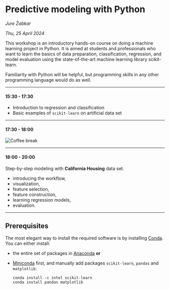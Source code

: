 # Predictive modeling with Python

*Jure Žabkar*

*Thu, 25 April 2024*

This workshop is an introductory hands-on course on doing a machine learning project in Python. It is aimed at students and professionals who want to learn the basics of data preparation, classification, regression, and model evaluation using the state-of-the-art machine learning library scikit-learn.

Familiarity with Python will be helpful, but programming skills in any other programming language would do as well.

---

#### 15:30 - 17:30

- Introduction to regression and classification
- Basic examples of `scikit-learn` on artificial data set

---

#### 17:30 - 18:00

![Coffee break](./coffee.png)

---

#### 18:00 - 20:00

Step-by-step modeling with **California Housing** data set.

- introducing the workflow,
- visualization,
- feature selection,
- feature construction,
- learning regression models,
- evaluation.

---

## Prerequisites

The most elegant way to install the required software is by installing [Conda](https://docs.conda.io/en/latest/). You can either install:

* the entire set of packages in [Anaconda](https://conda.io/projects/conda/en/latest/user-guide/install/index.html) **or**

* [Miniconda](https://docs.conda.io/en/latest/miniconda.html) first, and manually add packages `scikit-learn`, `pandas` and `matplotlib`:
  
  ```
  conda install -c intel scikit-learn
  conda install pandas matplotlib
  ```
